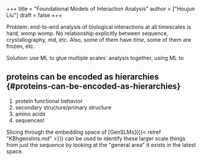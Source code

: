+++
title = "Foundational Models of Interaction Analysis"
author = ["Houjun Liu"]
draft = false
+++

Problem: end-to-end analysis of biological interactions at all timescales is hard; womp womp. No relationship explicitly between sequence, crystallography, md, etc. Also, some of them have _time_, some of them are frozen, etc.

Solution: use ML to glue multiple scales' analysis together, using ML to


## proteins can be encoded as hierarchies {#proteins-can-be-encoded-as-hierarchies}

1.  protein functional behavior
2.  secondary structure/primary structure
3.  amino acids
4.  sequences!

Slicing through the embedding space of [GenSLMs]({{< relref "KBhgenslms.md" >}}) can be used to identify these larger scale things from just the sequence by looking at the "general area" it exists in the latest space.